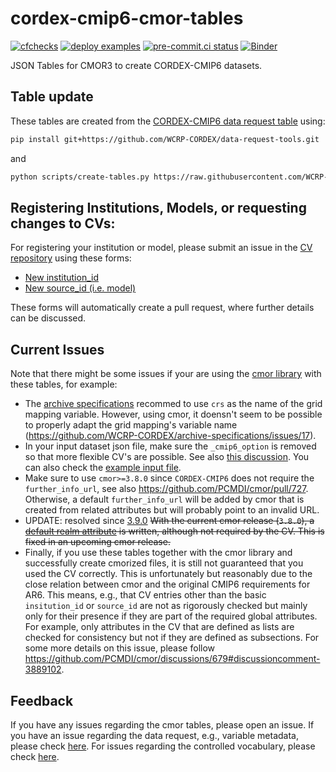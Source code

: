 # cordex-cmip6-cmor-tables

[![cfchecks](https://github.com/WCRP-CORDEX/cordex-cmip6-cmor-tables/actions/workflows/cfchecks.yaml/badge.svg)](https://github.com/WCRP-CORDEX/cordex-cmip6-cmor-tables/actions/workflows/cfchecks.yaml)
[![deploy examples](https://github.com/WCRP-CORDEX/cordex-cmip6-cmor-tables/actions/workflows/deploy-examples.yaml/badge.svg)](https://wcrp-cordex.github.io/cordex-cmip6-cmor-tables/cmor-examples.html)
[![pre-commit.ci status](https://results.pre-commit.ci/badge/github/WCRP-CORDEX/cordex-cmip6-cmor-tables/main.svg)](https://results.pre-commit.ci/latest/github/WCRP-CORDEX/cordex-cmip6-cmor-tables/main)
[![Binder](http://mybinder.org/badge_logo.svg)](https://mybinder.org/v2/gh/WCRP-CORDEX/binder-sandbox/main?urlpath=git-pull%3Frepo%3Dhttps%253A%252F%252Fgithub.com%252FWCRP-CORDEX%252Fcordex-cmip6-cmor-tables%26urlpath%3Dlab%252Ftree%252Fcordex-cmip6-cmor-tables%252Fexamples%252Fcmor-examples.ipynb%26branch%3Dmain)

JSON Tables for CMOR3 to create CORDEX-CMIP6 datasets.

## Table update

These tables are created from the [CORDEX-CMIP6 data request table](https://github.com/WCRP-CORDEX/data-request-table) using:

```bash
pip install git+https://github.com/WCRP-CORDEX/data-request-tools.git
```
and
```bash
python scripts/create-tables.py https://raw.githubusercontent.com/WCRP-CORDEX/data-request-table/refs/heads/main/cmor-table/datasets.csv
```

## Registering Institutions, Models, or requesting changes to CVs:

For registering your institution or model, please submit an issue in the [CV repository](https://github.com/WCRP-CORDEX/cordex-cmip6-cv) using these forms:

* [New institution_id](https://github.com/WCRP-CORDEX/cordex-cmip6-cv/issues/new?assignees=&labels=Register+institution-id&projects=&template=institution_id.yaml&title=institution_id+registration+of+...)
* [New source_id (i.e. model)](https://github.com/WCRP-CORDEX/cordex-cmip6-cv/issues/new?assignees=&labels=Register+source-id&projects=&template=source_id.yaml&title=source_id+registration+of+...)

These forms will automatically create a pull request, where further details can be discussed.

## Current Issues

Note that there might be some issues if your are using the [cmor library](https://github.com/PCMDI/cmor) with these tables, for example:

* The [archive specifications](https://zenodo.org/records/10961069) recommed to use `crs` as the name of the grid mapping variable. However, using cmor, it doensn't seem to be possible to properly adapt the grid mapping's variable name (https://github.com/WCRP-CORDEX/archive-specifications/issues/17).
* In your input dataset json file, make sure the `_cmip6_option` is removed so that more flexible CV's are possible. See also [this discussion](https://github.com/PCMDI/cmor/discussions/679#discussioncomment-3842958). You can also check the [example input file](https://github.com/WCRP-CORDEX/cordex-cmip6-cmor-tables/blob/main/Tables/CORDEX-CMIP6_remo_example.json).
* Make sure to use `cmor>=3.8.0` since `CORDEX-CMIP6` does not require the `further_info_url`, see also https://github.com/PCMDI/cmor/pull/727. Otherwise, a default `further_info_url` will be added by cmor that is created from related attributes but will probably point to an invalid URL.
* UPDATE: resolved since [3.9.0](https://github.com/PCMDI/cmor/releases/tag/3.9.0) ~~With the current cmor release (`3.8.0`), a [default realm attribute](https://github.com/PCMDI/cmor/issues/736) is written, although not required by the CV. This is fixed in an upcoming cmor release.~~
* Finally, if you use these tables together with the cmor library and successfully create cmorized files, it is still not guaranteed that you used the CV correctly. This is unfortunately but reasonably due to the close relation between cmor and the original CMIP6 requirements for AR6. This means, e.g., that CV entries other than the basic `insitution_id` or `source_id` are not as rigorously checked but mainly only for their presence if they are part of the required global attributes. For example, only attributes in the CV that are defined as lists are checked for consistency but not if they are defined as subsections. For some more details on this issue, please follow https://github.com/PCMDI/cmor/discussions/679#discussioncomment-3889102.

## Feedback

If you have any issues regarding the cmor tables, please open an issue. If you have an issue regarding the data request, e.g., variable metadata, please check [here](https://github.com/WCRP-CORDEX/data-request-table/issues). For issues regarding the controlled vocabulary, please check [here](https://github.com/WCRP-CORDEX/cordex-cmip6-cv/issues).
